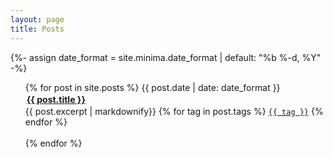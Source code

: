 ```yaml
---
layout: page
title: Posts
---
```


{%- assign date_format = site.minima.date_format | default: "%b %-d, %Y" -%}	
<ul>
  {% for post in site.posts %}
    <time class="dt-published" datetime="{{ page.date | date_to_xmlschema }}" itemprop="datePublished">
        {{ post.date | date: date_format }}
    </time>
	<br>
    <h4 style="margin: 1px; padding: 1px;">
      <a href="{{ post.url }}">{{ post.title }}</a>
    </h4>
	{{ post.excerpt | markdownify}}
  	{% for tag in post.tags %}
 	  <a href="/tag/{{ tag }}"><code><nobr>{{ tag }}</nobr></code></a>
    {% endfor %}
	<br><br>
  {% endfor %}
</ul>
